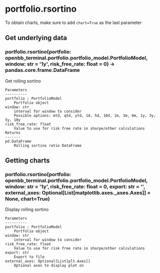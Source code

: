 # portfolio.rsortino

To obtain charts, make sure to add `chart=True` as the last parameter

## Get underlying data 
### portfolio.rsortino(portfolio: openbb_terminal.portfolio.portfolio_model.PortfolioModel, window: str = '1y', risk_free_rate: float = 0) -> pandas.core.frame.DataFrame

Get rolling sortino

    Parameters
    ----------
    portfolio : PortfolioModel
        Portfolio object
    window: str
        interval for window to consider
        Possible options: mtd, qtd, ytd, 1d, 5d, 10d, 1m, 3m, 6m, 1y, 3y, 5y, 10y
    risk_free_rate: float
        Value to use for risk free rate in sharpe/other calculations
    Returns
    -------
    pd.DataFrame
        Rolling sortino ratio DataFrame

## Getting charts 
### portfolio.rsortino(portfolio: openbb_terminal.portfolio.portfolio_model.PortfolioModel, window: str = '1y', risk_free_rate: float = 0, export: str = '', external_axes: Optional[List[matplotlib.axes._axes.Axes]] = None, chart=True)

Display rolling sortino

    Parameters
    ----------
    portfolio : PortfolioModel
        Portfolio object
    window: str
        interval for window to consider
    risk_free_rate: float
        Value to use for risk free rate in sharpe/other calculations
    export: str
        Export to file
    external_axes: Optional[List[plt.Axes]]
        Optional axes to display plot on
